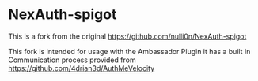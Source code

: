# NexAuth-spigot

This is a fork from the original 
https://github.com/nulli0n/NexAuth-spigot

This fork is intended for usage with the Ambassador Plugin it has a built in Communication process provided from
https://github.com/4drian3d/AuthMeVelocity

